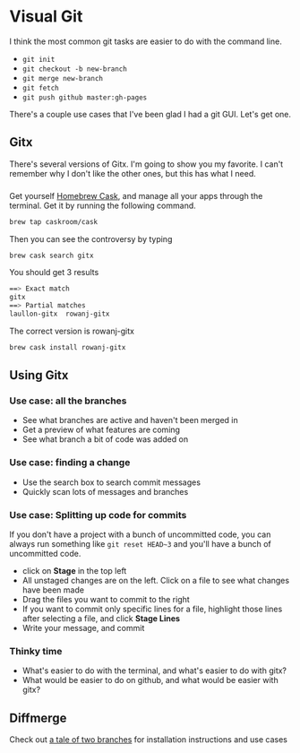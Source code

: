# Visual Git

I think the most common git tasks are easier to do with the command line.

- `git init`
- `git checkout -b new-branch`
- `git merge new-branch`
- `git fetch`
- `git push github master:gh-pages`

There's a couple use cases that I've been glad I had a git GUI. Let's get one.

## Gitx

There's several versions of Gitx. I'm going to show you my favorite. I can't remember why I don't like the other ones, but this has what I need.

###

Get yourself [Homebrew Cask](https://caskroom.github.io/), and manage all your apps through the terminal. Get it by running the following command.

```sh
brew tap caskroom/cask
```

Then you can see the controversy by typing

```sh
brew cask search gitx
```

You should get 3 results

```sh
==> Exact match
gitx
==> Partial matches
laullon-gitx  rowanj-gitx   
```

The correct version is rowanj-gitx

```sh
brew cask install rowanj-gitx
```


## Using Gitx

### Use case: all the branches

- See what branches are active and haven't been merged in
- Get a preview of what features are coming
- See what branch a bit of code was added on

### Use case: finding a change

- Use the search box to search commit messages
- Quickly scan lots of messages and branches

### Use case: Splitting up code for commits

If you don't have a project with a bunch of uncommitted code, you can always run something like `git reset HEAD~3` and you'll have a bunch of uncommitted code.

- click on **Stage** in the top left
- All unstaged changes are on the left. Click on a file to see what changes have been made
- Drag the files you want to commit to the right
- If you want to commit only specific lines for a file, highlight those lines after selecting a file, and click **Stage Lines**
- Write your message, and commit

### Thinky time

- What's easier to do with the terminal, and what's easier to do with gitx?
- What would be easier to do on github, and what would be easier with gitx?


## Diffmerge

Check out [a tale of two branches](https://github.com/turingschool-examples/a-tale-of-two-branches) for installation instructions and use cases

